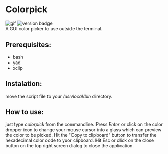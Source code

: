 # Colorpick

![gif](https://github.com/PinheiroCosta/MyScripts/raw/5c1049c3cf5d1747a2ed04c4551da8e16f4de3d4/images/colorpick.gif)
![version badge](https://img.shields.io/badge/Version-1.1-sucess)  
A GUI color picker to use outside the terminal.

## Prerequisites: 
* bash
* yad
* xclip  

## Instalation: 
move the script file to your _/usr/local/bin_ directory. 

## How to use: 
just type _colorpick_ from the commandline. Press _Enter_ or click on the color dropper icon to change your mouse cursor into a glass which can preview the color  to be picked. Hit the "Copy to clipboard" button to transfer the hexadecimal color code to yuor clipboard. Hit Esc or click on the close button on the top right screen dialog to close the application.
